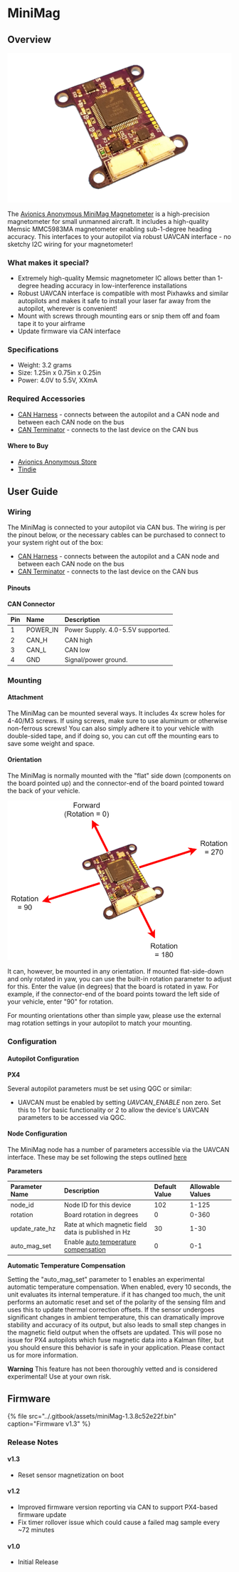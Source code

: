 # MiniMag

## Overview

![MiniMag Magnetometer](../.gitbook/assets/minimag.png)

The [Avionics Anonymous MiniMag Magnetometer](https://www.avionicsanonymous.com/product-page/uavcan-magnetometer) is a high-precision magnetometer for small unmanned aircraft. It includes a high-quality Memsic MMC5983MA magnetometer enabling sub-1-degree heading accuracy. This interfaces to your autopilot via robust UAVCAN interface - no sketchy I2C wiring for your magnetometer!

### What makes it special?

* Extremely high-quality Memsic magnetometer IC allows better than 1-degree heading accuracy in low-interference installations
* Robust UAVCAN interface is compatible with most Pixhawks and similar autopilots and makes it safe to install your laser far away from the autopilot, wherever is convenient!
* Mount with screws through mounting ears or snip them off and foam tape it to your airframe
* Update firmware via CAN interface

### Specifications

* Weight: 3.2 grams  
* Size: 1.25in x 0.75in x 0.25in  
* Power: 4.0V to 5.5V, XXmA  

### Required Accessories

* [CAN Harness](https://www.avionicsanonymous.com/product-page/uavcan-interconnect-cable) - connects between the autopilot and a CAN node and between each CAN node on the bus
* [CAN Terminator](https://www.avionicsanonymous.com/product-page/uavcan-terminator) - connects to the last device on the CAN bus

#### Where to Buy

* [Avionics Anonymous Store](https://www.avionicsanonymous.com/product-page/uavcan-magnetometer)
* [Tindie](https://www.tindie.com/products/avionicsanonymous/uavcan-magnetometer/)

## User Guide

### Wiring

The MiniMag is connected to your autopilot via CAN bus. The wiring is per the pinout below, or the necessary cables can be purchased to connect to your system right out of the box:

* [CAN Harness](https://www.avionicsanonymous.com/product-page/uavcan-interconnect-cable) - connects between the autopilot and a CAN node and between each CAN node on the bus
* [CAN Terminator](https://www.avionicsanonymous.com/product-page/uavcan-terminator) - connects to the last device on the CAN bus

#### Pinouts

**CAN Connector**

| Pin | Name | Description |
| :--- | :--- | :--- |
| 1 | POWER\_IN | Power Supply. 4.0-5.5V supported. |
| 2 | CAN\_H | CAN high |
| 3 | CAN\_L | CAN low |
| 4 | GND | Signal/power ground. |

### Mounting

#### Attachment

The MiniMag can be mounted several ways. It includes 4x screw holes for 4-40/M3 screws. If using screws, make sure to use aluminum or otherwise non-ferrous screws! You can also simply adhere it to your vehicle with double-sided tape, and if doing so, you can cut off the mounting ears to save some weight and space.

#### Orientation 

The MiniMag is normally mounted with the "flat" side down (components on the board pointed up) and the connector-end of the board pointed toward the back of your vehicle. 

![Mounting Orientation and Rotation Param](../.gitbook/assets/minimag_rotation.png)

It can, however, be mounted in any orientation. If mounted flat-side-down and only rotated in yaw, you can use the built-in rotation parameter to adjust for this. Enter the value (in degrees) that the board is rotated in yaw. For example, if the connector-end of the board points toward the left side of your vehicle, enter "90" for rotation.

For mounting orientations other than simple yaw, please use the external mag rotation settings in your autopilot to match your mounting. 

### Configuration

#### Autopilot Configuration

**PX4**

Several autopilot parameters must be set using QGC or similar:

* UAVCAN must be enabled by setting _UAVCAN\_ENABLE_ non zero. Set this to 1 for basic functionality or 2 to allow the device's UAVCAN parameters to be accessed via QGC.

#### Node Configuration

The MiniMag node has a number of parameters accessible via the UAVCAN interface. These may be set following the steps outlined [here](../general/parameters.md)

**Parameters**

| Parameter Name | Description | Default Value | Allowable Values |
| :--- | :--- | :--- | :--- |
| node\_id | Node ID for this device | 102 | 1-125 |
| rotation | Board rotation in degrees | 0 | 0-360 |
| update\_rate\_hz | Rate at which magnetic field data is published in Hz | 30 | 1-30 |
| auto\_mag\_set | Enable [auto temperature compensation](minimag.md#automatic-temperature-compensation) | 0 | 0-1 |

**Automatic Temperature Compensation**

Setting the "auto\_mag\_set" parameter to 1 enables an experimental automatic temperature compensation. When enabled, every 10 seconds, the unit evaluates its internal temperature. if it has changed too much, the unit performs an automatic reset and set of the polarity of the sensing film and uses this to update thermal correction offsets. If the sensor undergoes significant changes in ambient temperature, this can dramatically improve stability and accuracy of its output, but also leads to small step changes in the magnetic field output when the offsets are updated. This will pose no issue for PX4 autopilots which fuse magnetic data into a Kalman filter, but you should ensure this behavior is safe in your application. Please contact us for more information.

**Warning** This feature has not been thoroughly vetted and is considered experimental! Use at your own risk.

## Firmware

{% file src="../.gitbook/assets/miniMag-1.3.8c52e22f.bin" caption="Firmware v1.3" %}

### Release Notes

#### v1.3

* Reset sensor magnetization on boot

#### v1.2

* Improved firmware version reporting via CAN to support PX4-based firmware update
* Fix timer rollover issue which could cause a failed mag sample every ~72 minutes

#### v1.0

* Initial Release

